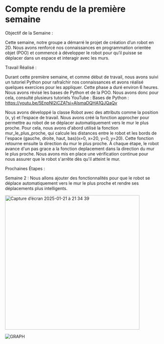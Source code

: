 # Compte rendu  de la première semaine


Objectif de la Semaine : 

Cette semaine, notre groupe a démarré le projet de création d’un robot en 2D. Nous avons renforcé nos connaissances en programmation orientée objet (POO) et commencé à développer le robot pour qu’il puisse se déplacer dans un espace et interagir avec les murs.


Travail Réalisé :

 Durant cette première semaine, et comme début de travail, nous avons suivi un tutoriel Python pour rafraîchir nos connaissances et avons réalisé quelques exercices pour les appliquer. Cette phase a duré environ 6 heures. Nous avons révisé les bases de Python et de la POO. Nous avons donc pour cela, consulté plusieurs tutoriels YouTube :
Bases de Python : https://youtu.be/5EnpNI2iCZA?si=AIsmaDQHA1QJQaQv

 Nous avons développé la classe Robot avec des attributs comme la position (x, y) et l’espace de travail. Nous avons créé la fonction approcher pour permettre au robot de se déplacer automatiquement vers le mur le plus proche. Pour cela, nous avons d'abord utilisé la fonction mur_le_plus_proche, qui calcule les distances entre le robot et les bords de l'espace (gauche, droite, haut, bas)(x=0, x=20, y=0, y=20). Cette fonction retourne ensuite la direction du mur le plus proche.
À chaque étape, le robot avance d'un pas grace a la fonction deplacement dans la direction du mur le plus proche. Nous avons mis en place une vérification continue pour nous assurer que le robot s'arrête dès qu'il atteint le mur.
 


Prochaines Étapes : 

Semaine 2 : Nous allons ajouter des fonctionnalités pour que le robot se déplace automatiquement vers le mur le plus proche et rendre ses déplacements plus intelligents.






<img width="440" alt="Capture d’écran 2025-01-21 à 21 34 39" src="https://github.com/user-attachments/assets/3abec95b-8505-4bfe-8db1-cfd978cca532" />

![GRAPH](https://github.com/user-attachments/assets/93f97d73-6dfb-42a5-8a2c-6ec2c6e990ee)


